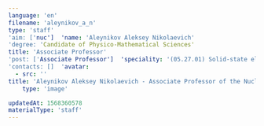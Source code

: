 ```yaml
---
language: 'en'
filename: 'aleynikov_a_n'
type: 'staff'
'aim: ['nuc']  'name: 'Aleynikov Aleksey Nikolaevich'
'degree: 'Candidate of Physico-Mathematical Sciences'
title: 'Associate Professor'
'post: ['Associate Professor']  'speciality: '(05.27.01) Solid-state electronics, radio-electronic components, micro-and nanoelectronics based on quantum effects'
'contacts: []  'avatar:
  - src: ''
title: 'Aleynikov Aleksey Nikolaevich - Associate Professor of the Nuclear physics Department'
    type: 'image'

updatedAt: 1568360578
materialType: 'staff'
---
```


